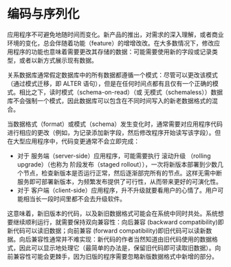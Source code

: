 # 编码与序列化

应用程序不可避免地随时间而变化。新产品的推出，对需求的深入理解，或者商业环境的变化，总会伴随着功能（feature）的增增改改。在大多数情况下，修改应用程序的功能也意味着需要更改其存储的数据：可能需要使用新的字段或记录类型，或者以新方式展示现有数据。

关系数据库通常假定数据库中的所有数据都遵循一个模式：尽管可以更改该模式（通过模式迁移，即 ALTER 语句），但是在任何时间点都有且仅有一个正确的模式。相比之下，读时模式（schema-on-read）（或 无模式（schemaless））数据库不会强制一个模式，因此数据库可以包含在不同时间写入的新老数据格式的混合。

当数据格式（format）或模式（schema）发生变化时，通常需要对应用程序代码进行相应的更改（例如，为记录添加新字段，然后修改程序开始读写该字段）。但在大型应用程序中，代码变更通常不会立即完成：

- 对于 服务端（server-side）应用程序，可能需要执行 滚动升级 （rolling upgrade）（也称为 阶段发布（staged rollout）），一次将新版本部署到少数几个节点，检查新版本是否运行正常，然后逐渐部完所有的节点。这样无需中断服务即可部署新版本，为频繁发布提供了可行性，从而带来更好的可演化性。
- 对于 客户端（client-side）应用程序，升不升级就要看用户的心情了。用户可能相当长一段时间里都不会去升级软件。

这意味着，新旧版本的代码，以及新旧数据格式可能会在系统中同时共处。系统想要继续顺利运行，就需要保持双向兼容性：向后兼容 (backward compatibility)即新代码可以读旧数据；向前兼容 (forward compatibility)即旧代码可以读新数据。向后兼容性通常并不难实现：新代码的作者当然知道由旧代码使用的数据格式，因此可以显示地处理它（最简单的办法是，保留旧代码即可读取旧数据）。向前兼容性可能会更棘手，因为旧版的程序需要忽略新版数据格式中新增的部分。
